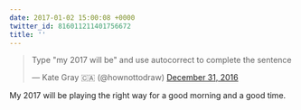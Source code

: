 ```yaml
---
date: 2017-01-02 15:00:08 +0000
twitter_id: 816011211401756672
title: ''
---
```


<blockquote class="twitter-tweet"><p lang="en" dir="ltr">Type &quot;my 2017 will be&quot; and use autocorrect to complete the sentence</p>&mdash; Kate Gray 🇨🇦 (@hownottodraw) <a href="https://twitter.com/hownottodraw/status/815242275110391808?ref_src=twsrc%5Etfw">December 31, 2016</a></blockquote>
<script async src="https://platform.twitter.com/widgets.js" charset="utf-8"></script>

My 2017 will be playing the right way for a good morning and a good time.
